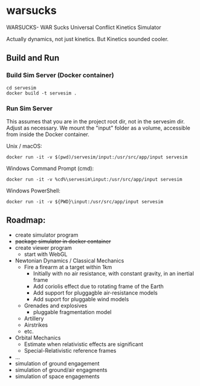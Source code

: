 # warsucks
WARSUCKS- WAR Sucks Universal Conflict Kinetics Simulator

Actually dynamics, not just kinetics. But Kinetics sounded cooler.

## Build and Run
### Build Sim Server (Docker container)

    cd servesim
    docker build -t servesim .

### Run Sim Server
This assumes that you are in the project root dir, not in the servesim dir. Adjust as necessary.
We mount the "input" folder as a volume, accessible from inside the Docker container.

Unix / macOS:

    docker run -it -v $(pwd)/servesim/input:/usr/src/app/input servesim
Windows Command Prompt (cmd):

    docker run -it -v %cd%\servesim\input:/usr/src/app/input servesim
Windows PowerShell:
    
    docker run -it -v ${PWD}\input:/usr/src/app/input servesim


## Roadmap:
- create simulator program
- ~~package simulator in docker container~~
- create viewer program
  - start with WebGL
- Newtonian Dynamics / Classical Mechanics
  - Fire a firearm at a target within 1km
    - Initially with no air resistance, with constant gravity, in an inertial frame
    - Add coriolis effect due to rotating frame of the Earth
    - Add support for pluggagble air-resistance models
    - Add suport for pluggable wind models
  - Grenades and explosives
    - pluggable fragmentation model
  - Artillery
  - Airstrikes
  - etc.
- Orbital Mechanics
  - Estimate when relativistic effects are significant
  - Special-Relativistic reference frames
- ...
- simulation of ground engagement
- simulation of ground/air engagments
- simulation of space engagements
